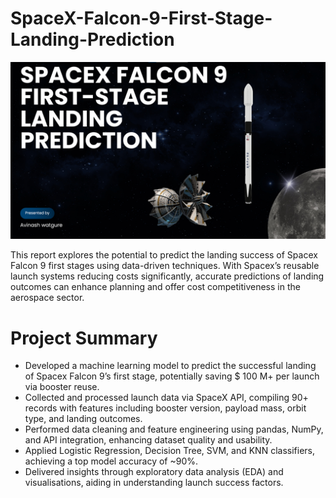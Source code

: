 # SpaceX-Falcon-9-First-Stage-Landing-Prediction

![](Project_image.png)


This report explores the potential to predict the landing success of Spacex Falcon 9 first stages using data-driven techniques. With Spacex’s reusable launch systems reducing costs significantly, accurate predictions of landing outcomes can enhance planning and offer cost competitiveness in the aerospace sector. 


# Project Summary

- Developed a machine learning model to predict the successful landing of Spacex Falcon 9’s first stage, potentially saving $ 100 M+ per launch via booster reuse. <br>
- Collected and processed launch data via SpaceX API, compiling 90+ records with features including booster version, payload mass, orbit type, and landing outcomes. <br>
- Performed data cleaning and feature engineering using pandas, NumPy, and API integration, enhancing dataset quality and usability. <br>
- Applied Logistic Regression, Decision Tree, SVM, and KNN classifiers, achieving a top model accuracy of ~90%. <br>
- Delivered insights through exploratory data analysis (EDA) and visualisations, aiding in understanding launch success factors.

